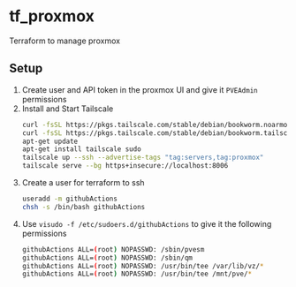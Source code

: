 # tf_proxmox
Terraform to manage proxmox

## Setup

1. Create user and API token in the proxmox UI and give it `PVEAdmin` permissions
1. Install and Start Tailscale
    ```bash
    curl -fsSL https://pkgs.tailscale.com/stable/debian/bookworm.noarmor.gpg | tee /usr/share/keyrings/tailscale-archive-keyring.gpg >/dev/null
    curl -fsSL https://pkgs.tailscale.com/stable/debian/bookworm.tailscale-keyring.list | tee /etc/apt/sources.list.d/tailscale.list
    apt-get update
    apt-get install tailscale sudo
    tailscale up --ssh --advertise-tags "tag:servers,tag:proxmox"
    tailscale serve --bg https+insecure://localhost:8006
    ```
1. Create a user for terraform to ssh
    ```bash
    useradd -m githubActions
    chsh -s /bin/bash githubActions
    ```
1. Use `visudo -f /etc/sudoers.d/githubActions` to give it the following permissions
    ```bash
    githubActions ALL=(root) NOPASSWD: /sbin/pvesm
    githubActions ALL=(root) NOPASSWD: /sbin/qm
    githubActions ALL=(root) NOPASSWD: /usr/bin/tee /var/lib/vz/*
    githubActions ALL=(root) NOPASSWD: /usr/bin/tee /mnt/pve/*
    ```